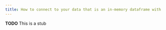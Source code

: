 ```yaml
---
title: How to connect to your data that is an in-memory dataframe with Pandas
---
```


**TODO** This is a stub
